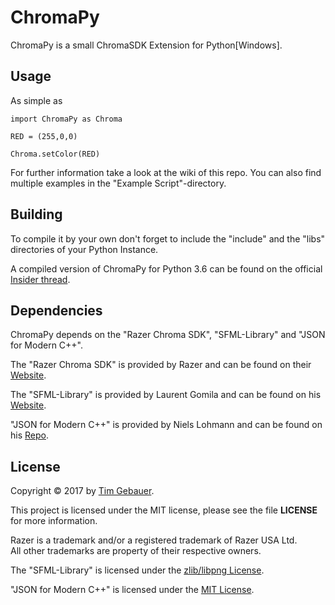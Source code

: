 # ChromaPy

ChromaPy is a small ChromaSDK Extension for Python[Windows].

Usage
--------
As simple as 
```
import ChromaPy as Chroma

RED = (255,0,0)

Chroma.setColor(RED) 
```
For further information take a look at the wiki of this repo. You can also find multiple examples in the "Example Script"-directory.


Building
--------

To compile it by your own don't forget to include the "include\" and the "libs\" directories of your Python Instance.

A compiled version of ChromaPy for Python 3.6 can be found on the official [Insider thread][insider].

Dependencies
------------

ChromaPy depends on the "Razer Chroma SDK", "SFML-Library" and "JSON for Modern C++".

The "Razer Chroma SDK" is provided by Razer and can be found on their [Website][rzdev].


The "SFML-Library" is provided by Laurent Gomila and can be found on his [Website][sfml].


"JSON for Modern C++" is provided by Niels Lohmann and can be found on his [Repo][nloh].


License
-------

Copyright &copy; 2017 by [Tim Gebauer][vaypron].


This project is licensed under the MIT license, please see the file **LICENSE** for more information.


Razer is a trademark and/or a registered trademark of Razer USA Ltd.  
All other trademarks are property of their respective owners.

The "SFML-Library" is licensed under the [zlib/libpng License][zlib].

"JSON for Modern C++" is licensed under the [MIT License][mit].








[vaypron]: https://github.com/Vaypron
[rzdev]: http://developer.razerzone.com/chroma
[mit]: https://github.com/nlohmann/json/blob/develop/LICENSE.MIT
[zlib]: https://www.sfml-dev.org/license.php
[sfml]: https://www.sfml-dev.org/index.php
[nloh]: https://github.com/nlohmann/json
[insider]: https://insider.razerzone.com/index.php?threads/beta-release-chromapy-python-extension-for-the-chroma-sdk-windows.18938
